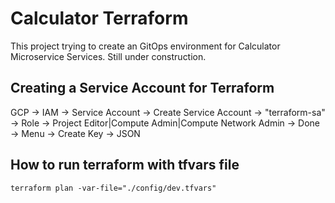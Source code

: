# Calculator Terraform
This project trying to create an GitOps environment for Calculator Microservice Services. Still under construction.

## Creating a Service Account for Terraform
GCP -> IAM -> Service Account -> Create Service Account -> "terraform-sa" -> Role -> Project Editor|Compute Admin|Compute Network Admin -> Done -> Menu -> Create Key -> JSON

## How to run terraform with tfvars file
`terraform plan -var-file="./config/dev.tfvars"`